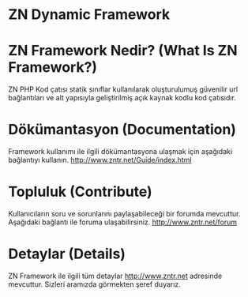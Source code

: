 # ZN Dynamic Framework

# ZN Framework Nedir? (What Is ZN Framework?)
ZN PHP Kod çatısı statik sınıflar kullanılarak oluşturulumuş güvenilir url bağlantıları ve alt yapısıyla geliştirilmiş açık kaynak kodlu kod çatısıdır.

# Dökümantasyon (Documentation)
Framework kullanımı ile ilgili dökümantasyona ulaşmak için aşağıdaki bağlantıyı kullanın.
http://www.zntr.net/Guide/index.html

# Topluluk (Contribute)
Kullanıcıların soru ve sorunlarını paylaşabileceği bir forumda mevcuttur. Aşağıdaki bağlantı ile foruma ulaşabilirsiniz.
http://www.zntr.net/forum

# Detaylar (Details)
ZN Framework ile ilgili tüm detaylar http://www.zntr.net adresinde mevcuttur. Sizleri aramızda görmekten şeref duyarız.
